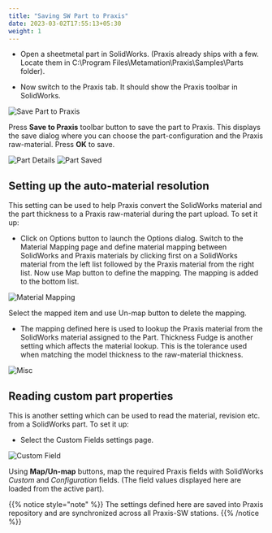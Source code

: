 ```yaml
---
title: "Saving SW Part to Praxis"
date: 2023-03-02T17:55:13+05:30
weight: 1
---
```


* Open a sheetmetal part in SolidWorks. (Praxis already ships with a few. Locate them in C:\Program Files\Metamation\Praxis\Samples\Parts folder).

* Now switch to the Praxis tab. It should show the Praxis toolbar in SolidWorks.

![Save Part to Praxis](/images/SaveSWPart.png)

Press **Save to Praxis** toolbar button to save the part to Praxis. This displays the save dialog where you can choose the part-configuration and the Praxis raw-material. Press **OK** to save.

![Part Details](/images/PartDetails.png) ![Part Saved](/images/PartSaved.png)

Setting up the auto-material resolution
---------------------------------------
This setting can be used to help Praxis convert the SolidWorks material and the part thickness to a Praxis raw-material during the part upload. To set it up:

* Click on Options button to launch the Options dialog. Switch to the Material Mapping page and define material mapping between SolidWorks and Praxis materials by clicking first on a SolidWorks material from the left list followed by the Praxis material from the right list. Now use Map button to define the mapping. The mapping is added to the bottom list.

![Material Mapping](/images/MaterialMapping.png)

Select the mapped item and use Un-map button to delete the mapping.

* The mapping defined here is used to lookup the Praxis material from the SolidWorks material assigned to the Part. Thickness Fudge is another setting which affects the material lookup. This is the tolerance used when matching the model thickness to the raw-material thickness.

![Misc](/images/Miscellaneous.png)

Reading custom part properties
------------------------------
This is another setting which can be used to read the material, revision etc. from a SolidWorks part. To set it up:

* Select the Custom Fields settings page.

![Custom Field](/images/CustField.png)

Using **Map/Un-map** buttons, map the required Praxis fields with SolidWorks *Custom* and *Configuration* fields. (The field values displayed here are loaded from the active part).

{{% notice style="note" %}}
The settings defined here are saved into Praxis repository and are synchronized across all Praxis-SW stations.
{{% /notice %}}